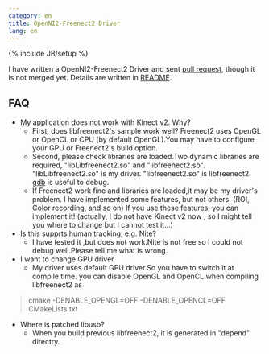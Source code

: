 ```yaml
---
category: en
title: OpenNI2-Freenect2 Driver
lang: en
---
```

{% include JB/setup %}

I have written a OpenNI2-Freenect2 Driver and sent [pull request](https://github.com/occipital/OpenNI2/pull/46), though it is not merged yet. Details are written in [README](https://github.com/MasWag/OpenNI2/blob/libfreenect2/Source/Drivers/Libfreenect2/README.md).

FAQ
---

* My application does not work with Kinect v2. Why?
    * First, does libfreenect2's sample work well? Freenect2 uses OpenGL or OpenCL or CPU (by default OpenGL).You may have to configure your GPU or Freenect2's build option. 
    * Second, please check libraries are loaded.Two dynamic libraries are required, "libLibfreenect2.so" and "libfreenect2.so". "libLibfreenect2.so" is my driver. "libfreenect2.so" is libfreenect2. [gdb](http://visualgdb.com/gdbreference/commands/sharedlibrary) is useful to debug.
    * If Freenect2 work fine and libraries are loaded,it may be my driver's problem. I have implemented some features, but not others. (ROI, Color recording, and so on) If you use these features, you can implement it! (actually, I do not have Kinect v2 now , so I might tell you where to change but I cannot test it...)
* Is this supprts human tracking, e.g. Nite?
    * I have tested it ,but does not work.Nite is not free so I could not debug well.Please tell me what is wrong.
* I want to change GPU driver
    * My driver uses default GPU driver.So you have to switch it at compile time. you can disable OpenGL and OpenCL when compiling libfreenect2 as

> cmake -DENABLE_OPENGL=OFF -DENABLE_OPENCL=OFF CMakeLists.txt

* Where is patched libusb?
    * When you build previous libfreenect2, it is generated in "depend" directry.
